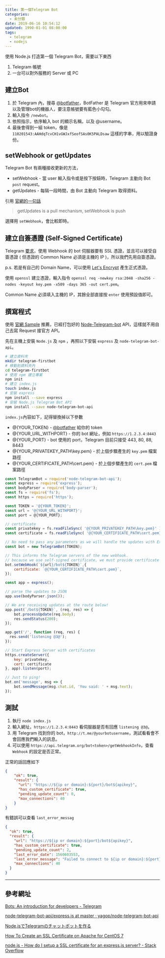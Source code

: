 ```yaml
---
title: 第一個Telegram Bot
categories:
  - 未分類
date: 2019-06-16 10:54:12
updated: 1990-01-01 08:00:00
tags:
  - telegram
  - nodejs
---
```


使用 Node.js 打造第一個 Telegram Bot，需要以下東西

1. Telegram 帳號
2. 一台可以對外服務的 Server 或 PC

<!--more-->

## 建立Bot

1. 於 Telegram 內，搜尋 [@botfather]，BotFather 是 Telegram 官方用來申請以及管理bot的機器人，要注意帳號要有藍色小勾勾。
2. 輸入指令 `/newbot`。
3. 依照指示，依序輸入 bot 的顯示名稱，以及 @username。
4. 最後會得到一組 token，像是 `110201543:AAHdqTcvCH1vGWJxfSeofSAs0K5PALDsaw` 這樣的字串，用以驗證身份。

## setWebhook or getUpdates

Telegram Bot 有兩種接收更新的方法，

* setWebhook - 當 user 輸入指令或是按下按鈕時，Telegram 主動向 Bot `post` request。
* getUpdates - 每隔一段時間，由 Bot 主動向 Telegram 取得資料。

引用 [官網的一句話]

> getUpdates is a pull mechanism, setWebhook is push

選擇用 `setWebhook`，會比較即時。

## 建立自簽憑證 (Self-Signed Certificate)

Telegram [要求]，使用 Webhook 的 bot 伺服器要有 SSL 憑證，並且可以接受自簽憑證 ( 但憑證的 Common Name 必須是主機的 IP )，所以我們先用自簽憑證。

p.s. 若是有自己的 Domain Name，可以使用 [Let's Encrypt] 產生正式憑證。

使用 `openssl` 建立憑證，輸入指令 `openssl req -newkey rsa:2048 -sha256 -nodes -keyout key.pem -x509 -days 365 -out cert.pem`。

Common Name 必須填入主機的 IP，其餘全部直接按 `enter` 使用預設值即可。

## 撰寫程式

使用 [官網 Sample] 推薦，已經打包好的 [Node-Telegram-bot] API，這樣就不用自己去寫 Request 接官方 API。

先在主機上安裝 `Node.js` 及 `npm` ，再照以下安裝 `express` 及 `node-telegram-bot-api`。

```bash
# 建立資料夾
mkdir telegram-firstbot
# 移動到資料夾內
cd telegram-firstbot
# 使用 npm 建立專案
npm init
# 建立 index.js
touch index.js
# 安裝 express
npm install --save express
# 安裝 Node.js Telegram Bot API
npm install --save node-telegram-bot-api
```

`index.js`內容如下，記得替換掉以下參數

* @{YOUR_TOKEN} - [@botfather] 給你的 token
* @{YOUR_URL_WITHPORT} - 你的 bot 網址，例如 `https://1.2.3.4:8443`
* @{YOUR_PORT} - bot 使用的 port，Telegram 目前只接受 443, 80, 88, 8443
* @{YOUR_PRIVATEKEY_PATH\key.pem} - 於上個步驟產生的 `key.pem` 檔案路徑
* @{YOUR_CERTIFICATE_PATH\cert.pem} - 於上個步驟產生的 `cert.pem` 檔案路徑

```javascript
const TelegramBot = require('node-telegram-bot-api');
const express = require('express');
const bodyParser = require('body-parser');
const fs = require('fs');
const https = require('https');

const TOKEN = '@{YOUR_TOKEN}';
const url = '@{YOUR_URL_WITHPORT}';
const port = @{YOUR_PORT};

// certificate
const privatekey = fs.readFileSync( '@{YOUR_PRIVATEKEY_PATH\key.pem}' );
const certificate = fs.readFileSync( '@{YOUR_CERTIFICATE_PATH\cert.pem}' );

// No need to pass any parameters as we will handle the updates with Express
const bot = new TelegramBot(TOKEN);

// This informs the Telegram servers of the new webhook.
// because we use self-signed certificate, we must provide certificate in parameters.
bot.setWebHook(`${url}/bot${TOKEN}`,{
    certificate: `@{YOUR_CERTIFICATE_PATH\cert.pem}`,
});

const app = express();

// parse the updates to JSON
app.use(bodyParser.json());

// We are receiving updates at the route below!
app.post(`/bot${TOKEN}`, (req, res) => {
    bot.processUpdate(req.body);
    res.sendStatus(200);
});

app.get('/', function (req, res) {
  res.send('listening @3@');
});

// Start Express Server with certificates
https.createServer({
    key: privatekey,
    cert: certificate
}, app).listen(port);

// Just to ping!
bot.on('message', msg => {
    bot.sendMessage(msg.chat.id, 'You said: ' + msg.text);
});
```

## 測試

1. 執行 `node index.js`
2. 輸入網址，`https://1.2.3.4:8443` 看伺服器是否有回應 `listening @3@`。
3. 用 Telegram 找到你的 bot，`http://t.me/@yourbotusername`，測試看看會不會回應我們輸入的訊息。
4. 可以使用 `https://api.telegram.org/bot<token>/getWebhookInfo`，查看 `Webhook` 的設定是否正常。

正常的話回應如下

```json
{
    "ok": true,
    "result": {
      "url": "https://${ip or domain}:${port}/bot${apikey}",
      "has_custom_certificate": true,
      "pending_update_count": 0,
      "max_connections": 40
    }
}
```

有錯誤可以查看 `last_error_messag`

```json
{
  "ok": true,
  "result": {
    "url": "https://${ip or domain}:${port}/bot${apikey}",
    "has_custom_certificate": true,
    "pending_update_count": 2,
    "last_error_date": 1560603553,
    "last_error_message": "Failed to connect to ${ip or domain}:${port}",
    "max_connections": 40
  }
}
```

[@botfather]: https://telegram.me/botfather
[Let's Encrypt]: https://letsencrypt.org/
[要求]: https://core.telegram.org/bots/webhooks#a-domain-name
[官網的一句話]: https://core.telegram.org/bots/webhooks
[官網 Sample]: https://core.telegram.org/bots/samples
[Node-Telegram-bot]: https://github.com/yagop/node-telegram-bot-api

***

## 參考網址

[Bots: An introduction for developers - Telegram](https://core.telegram.org/bots)

[node-telegram-bot-api/express.js at master · yagop/node-telegram-bot-api](https://github.com/yagop/node-telegram-bot-api/blob/master/examples/webhook/express.js)

[Node.jsでTelegramのチャットボットを作る](https://qiita.com/neetshin/items/0e2f6fa3ade41adb77bc)

[How To Create an SSL Certificate on Apache for CentOS 7](https://www.digitalocean.com/community/tutorials/how-to-create-an-ssl-certificate-on-apache-for-centos-7)

[node.js - How do I setup a SSL certificate for an express.js server? - Stack Overflow](https://stackoverflow.com/questions/11804202/how-do-i-setup-a-ssl-certificate-for-an-express-js-server)
